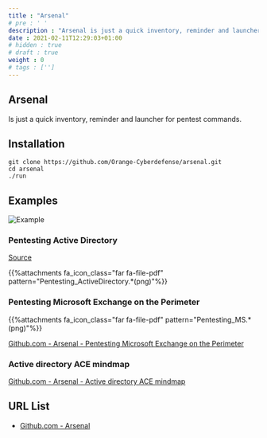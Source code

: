 ```yaml
---
title : "Arsenal"
# pre : ' '
description : "Arsenal is just a quick inventory, reminder and launcher for pentest commands."
date : 2021-02-11T12:29:03+01:00
# hidden : true
# draft : true
weight : 0
# tags : ['']
---
```


## Arsenal

Is just a quick inventory, reminder and launcher for pentest commands.

## Installation

```plain
git clone https://github.com/Orange-Cyberdefense/arsenal.git
cd arsenal
./run
```

## Examples

![Example](images/arsenal.gif)

### Pentesting Active Directory

[Source](https://raw.githubusercontent.com/Orange-Cyberdefense/arsenal/master/mindmap/pentest_ad.png)

{{%attachments fa_icon_class="far fa-file-pdf" pattern="Pentesting_ActiveDirectory.*(png)"%}}

### Pentesting Microsoft Exchange on the Perimeter

{{%attachments fa_icon_class="far fa-file-pdf" pattern="Pentesting_MS.*(png)"%}}

[Github.com - Arsenal - Pentesting Microsoft Exchange on the Perimeter](https://raw.githubusercontent.com/Orange-Cyberdefense/arsenal/master/mindmap/Pentesting_MS_Exchange_Server_on_the_Perimeter.png)

### Active directory ACE mindmap

[Github.com - Arsenal - Active directory ACE mindmap](https://raw.githubusercontent.com/Orange-Cyberdefense/arsenal/master/mindmap/ACEs_xmind.png)

## URL List

- [Github.com - Arsenal](https://github.com/Orange-Cyberdefense/arsenal)
